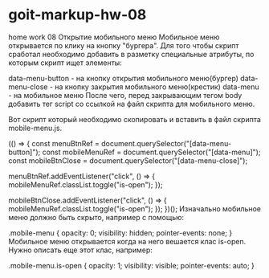 # goit-markup-hw-08
home work 08
Открытие мобильного меню
Мобильное меню открывается по клику на кнопку "бургера". Для того чтобы скрипт сработал необходимо добавить в разметку специальные атрибуты, по которым скрипт ищет элементы:

data-menu-button - на кнопку открытия мобильного меню(бургер)
data-menu-close - на кнопку закрытия мобильного меню(крестик)
data-menu - на мобильное меню
После чего, перед закрывающим тегом body добавить тег script со ссылкой на файл скрипта для мобильного меню.

<body>
  <!-- Ставим перед закрывающим тегом body -->
  <script src="./js/mobile-menu.js"></script>
</body>
Вот скрипт который необходимо скопировать и вставить в файл скрипта mobile-menu.js.

(() => {
  const menuBtnRef = document.querySelector("[data-menu-button]");
  const mobileMenuRef = document.querySelector("[data-menu]");
  const mobileBtnClose = document.querySelector("[data-menu-close]");

  menuBtnRef.addEventListener("click", () => {
    mobileMenuRef.classList.toggle("is-open");
  });

  mobileBtnClose.addEventListener("click", () => {
    mobileMenuRef.classList.toggle("is-open");
  });
})();
Изначально мобильное меню должно быть скрыто, например с помощью:

.mobile-menu {
  opacity: 0;
  visibility: hidden;
  pointer-events: none;
}
Мобильное меню открывается когда на него вешается клас is-open. Нужно описать еще этот клас, например:

.mobile-menu.is-open {
  opacity: 1;
  visibility: visible;
  pointer-events: auto;
}
